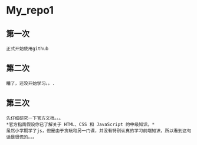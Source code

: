 # My_repo1
## 第一次
    正式开始使用github
## 第二次
    糟了，还没开始学习。。.
## 第三次
    先仔细研究一下官方文档。。。
    *官方指南假设你已了解关于 HTML、CSS 和 JavaScript 的中级知识。*
    虽然小学期学了js，但是由于贪玩和另一门课，并没有特别认真的学习前端知识，所以看到这句话是很慌的。。。
    
    
    
